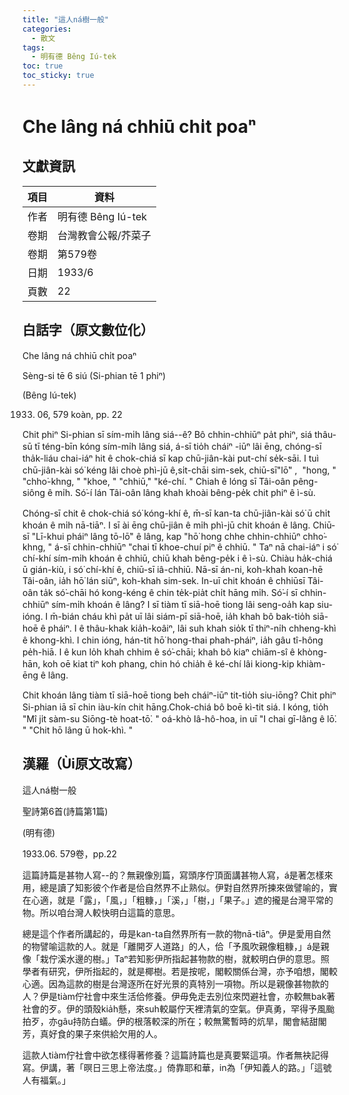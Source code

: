 ```yaml
---
title: "這人ná樹一般"
categories:
  - 散文
tags:
  - 明有德 Bêng Iú-tek
toc: true
toc_sticky: true
---
```


# Che lâng ná chhiū chi̍t poaⁿ

## 文獻資訊

| 項目 | 資料 |
|---|---|
| 作者 | 明有德 Bêng Iú-tek |
| 卷期 | 台灣教會公報/芥菜子 |
| 卷期 | 第579卷 |
| 日期 | 1933/6 |
| 頁數 | 22 |

## 白話字（原文數位化）

Che lâng ná chhiū chi̍t poaⁿ

Sèng-si tē 6 siú (Si-phian tē 1 phiⁿ)

(Bêng Iú-tek)

1933. 06, 579 koàn, pp. 22

Chit phiⁿ Si-phian sī sím-mi̍h lâng siá--ê? Bô chhin-chhiūⁿ pa̍t phiⁿ, siá thâu-sū tī téng-bīn kóng sím-mi̍h lâng siá, á-sī tio̍h cháiⁿ -iūⁿ lâi ēng, chóng-sī tha̍k-liáu chai-iáⁿ hit ê chok-chiá sī kap chū-jiân-kài put-chí se̍k-sāi. I tuì chū-jiân-kài só͘ kéng lâi choè phì-jū ê,si̍t-chāi sim-sek, chiū-sī"lō͘" ,  "hong, " "chho͘-khng, " "khoe, " "chhiū," "ké-chí. " Chiah ê lóng sī Tâi-oân pêng-siông ê mi̍h. Só͘-í lán Tâi-oân lâng khah khoài bêng-pe̍k chit phiⁿ ê ì-sù.

Chóng-sī chit ê chok-chiá só͘ kóng-khí ê, m̄-sī kan-ta chū-jiân-kài só͘ ū chi̍t khoán ê mi̍h nā-tiāⁿ. I sī ài ēng chū-jiân ê mi̍h phì-jū chit khoán ê lâng. Chiū-sī "Lī-khui pháiⁿ lâng tō-lō͘" ê lâng, kap "hō͘ hong chhe chhin-chhiūⁿ chho͘-khng, " á-sī chhin-chhiūⁿ "chai tī khoe-chuí piⁿ ê chhiū. " Taⁿ nā chai-iáⁿ i só͘ chí-khí sím-mi̍h khoán ê chhiū, chiū khah bêng-pe̍k i ê ì-sù. Chiàu ha̍k-chiá ū gián-kiù, i só͘ chí-khí ê, chiū-sī iâ-chhiū. Nā-sī án-ni, koh-khah koan-hē Tâi-oân, ia̍h hō͘ lán siūⁿ, koh-khah sim-sek. In-uī chit khoán ê chhiūsī Tâi-oân ta̍k só͘-chāi hó kong-kéng ê chin te̍k-pia̍t chi̍t hāng mi̍h. Só͘-í sī chhin-chhiūⁿ sím-mi̍h khoán ê lâng? I sī tiàm tī siā-hoē tiong lâi seng-oa̍h kap siu-ióng. I m̄-bián cháu khì pa̍t uī lâi siám-pī siā-hoē, ia̍h khah bô bak-tio̍h siā-hoē ê pháiⁿ. I ê thâu-khak kia̍h-koâiⁿ, lâi suh khah sio̍k tī thiⁿ-ni̍h chheng-khì ê khong-khì. I chin ióng, hán-tit hō͘ hong-thai phah-pháiⁿ, ia̍h gâu tî-hông pe̍h-hiā. I ê kun lo̍h khah chhim ê só͘-chāi; khah bô kiaⁿ chiām-sî ê khòng-hān, koh oē kiat tiⁿ koh phang, chin hó chia̍h ê ké-chí lâi kiong-kip khiàm-ēng ê lâng.

Chit khoán lâng tiàm tī siā-hoē tiong beh cháiⁿ-iūⁿ tit-tio̍h siu-iōng? Chit phiⁿ Si-phian iā sī chin iàu-kín chit hāng.Chok-chiá bô boē kì-tit siá. I kóng, tio̍h "Mî ji̍t sàm-su Siōng-tè hoat-tō͘. " oá-khò Iâ-hô-hoa, in uī "I chai gī-lâng ê lō͘. " "Chit hō lâng ū hok-khì. "

## 漢羅（Ùi原文改寫）

這人ná樹一般

聖詩第6首(詩篇第1篇)

(明有德)

1933.06. 579卷，pp.22

這篇詩篇是甚物人寫--的？無親像別篇，寫頭序佇頂面講甚物人寫，á是著怎樣來用，總是讀了知影彼个作者是佮自然界不止熟似。伊對自然界所揀來做譬喻的，實在心適，就是「露」，「風，」「粗糠，」「溪，」「樹，」「果子。」遮的攏是台灣平常的物。所以咱台灣人較快明白這篇的意思。

總是這个作者所講起的，毋是kan-ta自然界所有一款的物nā-tiāⁿ。伊是愛用自然的物譬喻這款的人。就是「離開歹人道路」的人，佮「予風吹親像粗糠，」á是親像「栽佇溪水邊的樹。」Taⁿ若知影伊所指起甚物款的樹，就較明白伊的意思。照學者有研究，伊所指起的，就是椰樹。若是按呢，閣較關係台灣，亦予咱想，閣較心適。因為這款的樹是台灣逐所在好光景的真特別一項物。所以是親像甚物款的人？伊是tiàm佇社會中來生活佮修養。伊毋免走去別位來閃避社會，亦較無bak著社會的歹。伊的頭殼kia̍h懸，來suh較屬佇天裡清氣的空氣。伊真勇，罕得予風颱拍歹，亦gâu持防白蟻。伊的根落較深的所在；較無驚暫時的炕旱，閣會結甜閣芳，真好食的果子來供給欠用的人。

這款人tiàm佇社會中欲怎樣得著修養？這篇詩篇也是真要緊這項。作者無袂記得寫。伊講，著「暝日三思上帝法度。」倚靠耶和華，in為「伊知義人的路。」「這號人有福氣。」
